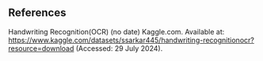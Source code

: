 


## References

Handwriting Recognition(OCR) (no date) Kaggle.com. Available at: https://www.kaggle.com/datasets/ssarkar445/handwriting-recognitionocr?resource=download (Accessed: 29 July 2024).

